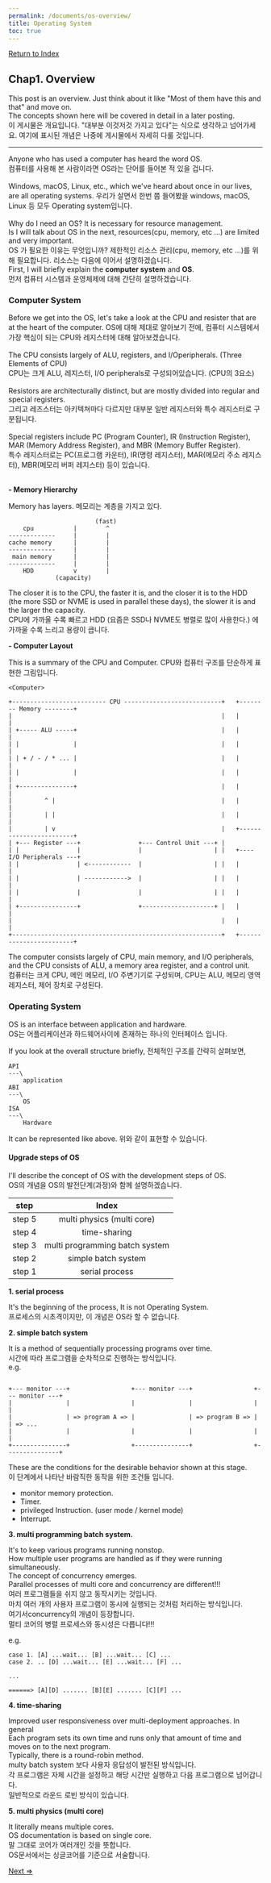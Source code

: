 ```yaml
---
permalink: /documents/os-overview/
title: Operating System
toc: true
---
```


<a href="{{ site.baseurl }}/documents/os-index/">Return to Index</a><br>

## Chap1. Overview

This post is an overview. Just think about it like "Most of them have this and that" and move on.<br>
The concepts shown here will be covered in detail in a later posting.<br>
<span style="{{ site.ko }}"> 이 게시물은 개요입니다. "대부분 이것저것 가지고 있다"는 식으로 생각하고 넘어가세요. 여기에 표시된 개념은 나중에 게시물에서 자세히 다룰 것입니다.</span><br>

---

Anyone who has used a computer has heard the word OS.<br>
<span style="{{ site.ko }}">컴퓨터를 사용해 본 사람이라면 OS라는 단어를 들어본 적 있을 겁니다.</span><br>
<br>
Windows, macOS, Linux, etc., which we've heard about once in our lives, are all operating systems.
<span style="{{ site.ko }}">우리가 살면서 한번 쯤 들어봤을 windows, macOS, Linux 등 모두 Operating system입니다.</span><br>
<br>
Why do I need an OS? It is necessary for resource management.<br>
ls I will talk about OS in the next, resources(cpu, memory, etc ...) are limited and very important.<br>
<span style="{{ site.ko }}">OS 가 필요한 이유는 무엇입니까? 제한적인 리소스 관리(cpu, memory, etc ...)를 위해 필요합니다. 리소스는 다음에 이어서 설명하겠습니다.</span><br>
First, I will briefly explain the **computer system** and **OS**.<br>
<span style="{{ site.ko }}">먼저 컴퓨터 시스템과 운영체제에 대해 간단히 설명하겠습니다.</span><br>

### Computer System

Before we get into the OS, let's take a look at the CPU and resister that are at the heart of the computer.
<span style="{{ site.ko }}">OS에 대해 제대로 알아보기 전에, 컴퓨터 시스템에서 가장 핵심이 되는 CPU와 레지스터에 대해 알아보겠습니다.</span><br>
<br>
The CPU consists largely of ALU, registers, and I/Operipherals. (Three Elements of CPU)<br>
<span style="{{ site.ko }}">CPU는 크게 ALU, 레지스터, I/O peripherals로 구성되어있습니다. (CPU의 3요소)</span><br>
<br>
Resistors are architecturally distinct, but are mostly divided into regular and special registers.<br>
<span style="{{ site.ko }}">그리고 레즈스터는 아키텍쳐마다 다르지만 대부분 일반 레지스터와 특수 레지스터로 구분됩니다.</span><br>
<br>
Special registers include PC (Program Counter), IR (Instruction Register), MAR (Memory Address Register), and MBR (Memory Buffer Register).<br>
<span style="{{ site.ko }}">특수 레지스터로는 PC(프로그램 카운터), IR(명령 레지스터), MAR(메모리 주소 레지스터), MBR(메모리 버퍼 레지스터) 등이 있습니다.</span><br>
<br>

**- Memory Hierarchy**

Memory has layers.
<span style="{{ site.ko }}">메모리는 계층을 가지고 있다.</span><br>
```
                        (fast)
    cpu           |        ^
-------------     |        |
cache memory      |        |
-------------     |        |
 main memory      |        |
-------------     |        |
    HDD           v        |
             (capacity)
```
The closer it is to the CPU, the faster it is, and the closer it is to the HDD (the more SSD or NVME is used in parallel these days), the slower it is and the larger the capacity.<br>
<span style="{{ site.ko }}">CPU에 가까울 수록 빠르고 HDD (요즘은 SSD나 NVME도 병렬로 많이 사용한다.) 에 가까울 수록 느리고 용량이 큽니다.</span><br>

**- Computer Layout**

This is a summary of the CPU and Computer.
<span style="{{ site.ko }}">CPU와 컴퓨터 구조를 단순하게 표현한 그림입니다.</span><br>
```
<Computer>

+-------------------------- CPU ---------------------------+   +-------- Memory --------+
|                                                          |   |                        |
| +----- ALU -----+                                        |   |                        |
| |               |                                        |   |                        |
| | + / - / * ... |                                        |   |                        |
| |               |                                        |   |                        |
| +---------------+                                        |   |                        |
|         ^ |                                              |   |                        |
|         | |                                              |   |                        |
|         | v                                              |   +------------------------+
| +--- Register ---+                +--- Control Unit ---+ |
| |                |                |                    | |   +---- I/O Peripherals ---+
| |                | <------------  |                    | |   |                        |
| |                | ------------>  |                    | |   |                        |
| |                |                |                    | |   |                        |
| +----------------+                +--------------------+ |   |                        |
|                                                          |   |                        |
+----------------------------------------------------------+   +------------------------+
```
The computer consists largely of CPU, main memory, and I/O peripherals,<br>
and the CPU consists of ALU, a memory area register, and a control unit.<br>
<span style="{{ site.ko }}">컴퓨터는 크게 CPU, 메인 메모리, I/O 주변기기로 구성되며, CPU는 ALU, 메모리 영역 레지스터, 제어 장치로 구성된다.</span><br>

### Operating System

OS is an interface between application and hardware.<br>
<span style="{{ site.ko }}">OS는 어플리케이션과 하드웨어사이에 존재하는 하나의 인터페이스 입니다.</span><br>

If you look at the overall structure briefly,
<span style="{{ site.ko }}">전체적인 구조를 간략히 살펴보면, </span><br>

```
API
---\
    application
ABI
---\
    OS
ISA
---\
    Hardware
```
It can be represented like above.
<span style="{{ site.ko }}">위와 같이 표현할 수 있습니다.</span><br>

#### Upgrade steps of OS

I'll describe the concept of OS with the development steps of OS.<br>
<span style="{{ site.ko }}">OS의 개념을 OS의 발전단계(과정)와 함께 설명하겠습니다.</span><br>

| step | Index |
|:---:|:---:|
| step 5| multi physics (multi core)|
| step 4| time-sharing|
| step 3| multi programming batch system|
| step 2| simple batch system|
| step 1| serial process|

**1. serial process**

It's the beginning of the process, It is not Operating System.<br>
<span style="{{ site.ko }}">프로세스의 시초격이지만, 이 개념은 OS라 할 수 없습니다.</span><br>

**2. simple batch system**

It is a method of sequentially processing programs over time.<br>
<span style="{{ site.ko }}">시간에 따라 프로그램을 순차적으로 진행하는 방식입니다.</span><br>
e.g.
```

+--- monitor ---+                 +--- monitor ---+                 +--- monitor ---+
|               |                 |               |                 |               |
|               | => program A => |               | => program B => |               | => ...
|               |                 |               |                 |               |
+---------------+                 +---------------+                 +---------------+

```

These are the conditions for the desirable behavior shown at this stage.<br>
<span style="{{ site.ko }}">이 단계에서 나타난 바람직한 동작을 위한 조건들 입니다.</span><br>
- monitor memory protection.
- Timer.
- privileged Instruction. (user mode / kernel mode)
- Interrupt.

**3. multi programming batch system.**

It's to keep various programs running nonstop.<br>
How multiple user programs are handled as if they were running simultaneously.<br>
The concept of <span style="{{ site.important }}">concurrency</span> emerges.<br>
<span style="{{ site.important }}">Parallel processes of multi core and concurrency are different!!!</span><br>
<span style="{{ site.ko }}">여러 프로그램들을 쉬지 않고 동작시키는 것입니다.</span><br>
<span style="{{ site.ko }}">마치 여러 개의 사용자 프로그램이 동시에 실행되는 것처럼 처리하는 방식입니다.</span><br>
<span style="{{ site.ko }}">여기서</span><span style="{{ site.important }}">concurrency</span><span style="{{ site.ko }}">의 개념이 등장합니다.</span><br>
<span style="{{ site.important }}">멀티 코어의 병렬 프로세스와 동시성은 다릅니다!!!</span><br>

e.g.
```
case 1. [A] ...wait... [B] ...wait... [C] ...
case 2. .. [D] ...wait... [E] ...wait... [F] ...

...

======> [A][D] ....... [B][E] ....... [C][F] ...

```

**4. time-sharing**

Improved user responsiveness over multi-deployment approaches. In general<br>
Each program sets its own time and runs only that amount of time and moves on to the next program.<br>
Typically, there is a round-robin method.<br>
<span style="{{ site.ko }}">multy batch system 보다 사용자 응답성이 발전된 방식입니다.</span><br>
<span style="{{ site.ko }}">각 프로그램은 자체 시간을 설정하고 해당 시간만 실행하고 다음 프로그램으로 넘어갑니다.</span><br>
<span style="{{ site.ko }}">일반적으로 라운드 로빈 방식이 있습니다.</span><br>

**5. multi physics (multi core)**

It literally means multiple cores.<br>
OS documentation is based on <span sytle="{{ site.important }}">single core.</span><br>
<span style="{{ site.ko }}">말 그대로 코어가 여러개인 것을 뜻합니다.</span><br>
<span style="{{ site.ko }}">OS문서에서는 <span sytle="{{ site.important }}">싱글코어</span>를 기준으로 서술합니다.</span><br>

<a href="{{ site.baseurl }}/documents/os-process/">Next =></a><br>
